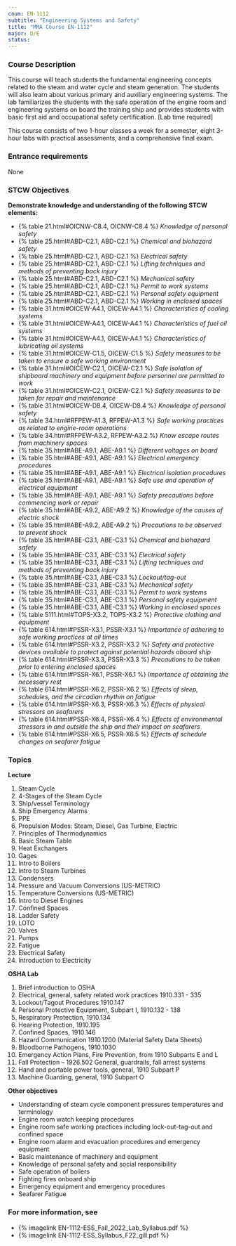 ```yaml
---
cnum: EN-1112
subtitle: "Engineering Systems and Safety"
title: "MMA Course EN-1112"
major: D/E
status: 
---
```


### Course Description

This course will teach students the fundamental engineering concepts related to the steam and water cycle and steam generation. The students will also learn about various primary and auxiliary engineering systems. The lab familiarizes the students with the safe operation of the engine room and engineering systems on board the training ship and provides students with basic first aid and occupational safety certification. [Lab time required]

This course consists of two 1-hour classes a week for a semester, eight 3-hour labs with practical assessments, and a comprehensive final exam.

### Entrance requirements

None

### STCW Objectives

**Demonstrate knowledge and understanding of the following STCW elements:**

* {% table 21.html#OICNW-C8.4, OICNW-C8.4 %} *Knowledge of personal safety*
* {% table 25.html#ABD-C2.1, ABD-C2.1 %} *Chemical and biohazard safety*
* {% table 25.html#ABD-C2.1, ABD-C2.1 %} *Electrical safety*
* {% table 25.html#ABD-C2.1, ABD-C2.1 %} *Lifting techniques and methods of preventing back injury*
* {% table 25.html#ABD-C2.1, ABD-C2.1 %} *Mechanical safety*
* {% table 25.html#ABD-C2.1, ABD-C2.1 %} *Permit to work systems*
* {% table 25.html#ABD-C2.1, ABD-C2.1 %} *Personal safety equipment*
* {% table 25.html#ABD-C2.1, ABD-C2.1 %} *Working in enclosed spaces*
* {% table 31.html#OICEW-A4.1, OICEW-A4.1 %} *Characteristics of cooling systems*
* {% table 31.html#OICEW-A4.1, OICEW-A4.1 %} *Characteristics of fuel oil systems*
* {% table 31.html#OICEW-A4.1, OICEW-A4.1 %} *Characteristics of lubricating oil systems*
* {% table 31.html#OICEW-C1.5, OICEW-C1.5 %} *Safety measures to be taken to ensure a safe working environment*
* {% table 31.html#OICEW-C2.1, OICEW-C2.1 %} *Safe isolation of shipboard machinery and equipment before personnel are permitted to work*
* {% table 31.html#OICEW-C2.1, OICEW-C2.1 %} *Safety measures to be taken for repair and maintenance*
* {% table 31.html#OICEW-D8.4, OICEW-D8.4 %} *Knowledge of personal safety*
* {% table 34.html#RFPEW-A1.3, RFPEW-A1.3 %} *Safe working practices as related to engine-room operations*
* {% table 34.html#RFPEW-A3.2, RFPEW-A3.2 %} *Know escape routes from machinery spaces*
* {% table 35.html#ABE-A9.1, ABE-A9.1 %} *Different voltages on board*
* {% table 35.html#ABE-A9.1, ABE-A9.1 %} *Electrical emergency procedures*
* {% table 35.html#ABE-A9.1, ABE-A9.1 %} *Electrical isolation procedures*
* {% table 35.html#ABE-A9.1, ABE-A9.1 %} *Safe use and operation of electrical equipment*
* {% table 35.html#ABE-A9.1, ABE-A9.1 %} *Safety precautions before commencing work or repair*
* {% table 35.html#ABE-A9.2, ABE-A9.2 %} *Knowledge of the causes of electric shock*
* {% table 35.html#ABE-A9.2, ABE-A9.2 %} *Precautions to be observed to prevent shock*
* {% table 35.html#ABE-C3.1, ABE-C3.1 %} *Chemical and biohazard safety*
* {% table 35.html#ABE-C3.1, ABE-C3.1 %} *Electrical safety*
* {% table 35.html#ABE-C3.1, ABE-C3.1 %} *Lifting techniques and methods of preventing back injury*
* {% table 35.html#ABE-C3.1, ABE-C3.1 %} *Lockout/tag-out*
* {% table 35.html#ABE-C3.1, ABE-C3.1 %} *Mechanical safety*
* {% table 35.html#ABE-C3.1, ABE-C3.1 %} *Permit to work systems*
* {% table 35.html#ABE-C3.1, ABE-C3.1 %} *Personal safety equipment*
* {% table 35.html#ABE-C3.1, ABE-C3.1 %} *Working in enclosed spaces*
* {% table 5111.html#TOPS-X3.2, TOPS-X3.2 %} *Protective clothing and equipment*
* {% table 614.html#PSSR-X3.1, PSSR-X3.1 %} *Importance of adhering to safe working practices at all times*
* {% table 614.html#PSSR-X3.2, PSSR-X3.2 %} *Safety and protective devices available to protect against potential hazards aboard ship*
* {% table 614.html#PSSR-X3.3, PSSR-X3.3 %} *Precautions to be taken prior to entering enclosed spaces*
* {% table 614.html#PSSR-X6.1, PSSR-X6.1 %} *Importance of obtaining the necessary rest*
* {% table 614.html#PSSR-X6.2, PSSR-X6.2 %} *Effects of sleep, schedules, and the circadian rhythm on fatigue*
* {% table 614.html#PSSR-X6.3, PSSR-X6.3 %} *Effects of physical stressors on seafarers*
* {% table 614.html#PSSR-X6.4, PSSR-X6.4 %} *Effects of environmental stressors in and outside the ship and their impact on seafarers*
* {% table 614.html#PSSR-X6.5, PSSR-X6.5 %} *Effects of schedule changes on seafarer fatigue*



### Topics


**Lecture**

1.   Steam Cycle
2.   4-Stages of the Steam Cycle
3.   Ship/vessel Terminology
4.   Ship Emergency Alarms
5.   PPE
6.   Propulsion Modes: Steam, Diesel, Gas Turbine, Electric
7.   Principles of Thermodynamics
8.   Basic Steam Table
9.   Heat Exchangers
10.   Gages
11.   Intro to Boilers
12.   Intro to Steam Turbines
13.   Condensers
14.   Pressure and Vacuum Conversions (US-METRIC)
15.   Temperature Conversions (US-METRIC)
16.   Intro to Diesel Engines
17.   Confined Spaces
18.   Ladder Safety
19.   LOTO
20.   Valves
21.   Pumps
22.   Fatigue
23.   Electrical Safety
24.   Introduction to Electricity



**OSHA Lab**


1. Brief introduction to OSHA
1. Electrical, general,   safety related work practices 1910.331 - 335
1. Lockout/Tagout Procedures 1910.147
1. Personal Protective Equipment,  Subpart I, 1910.132 - 138
1. Respiratory Protection, 1910.134 
1. Hearing Protection, 1910.195
1. Confined Spaces, 1910.146
1. Hazard Communication 1910.1200 (Material Safety Data Sheets)
1. Bloodborne Pathogens,  1910.1030
1. Emergency Action Plans, Fire Prevention, from 1910 Subparts E and L
1. Fall Protection – 1926.502 General,  guardrails,  fall arrest systems
1. Hand and portable power tools, general,  1910 Subpart P
1. Machine Guarding, general, 1910 Subpart O






**Other objectives**

* Understanding of steam cycle component pressures temperatures and terminology
* Engine room watch keeping procedures
* Engine room safe working practices including lock-out-tag-out and confined space
* Engine room alarm and evacuation procedures and emergency equipment
* Basic maintenance of machinery and equipment
* Knowledge of personal safety and social responsibility
* Safe operation of boilers
* Fighting fires onboard ship
* Emergency equipment and emergency procedures
* Seafarer Fatigue

### For more information, see 

* {% imagelink EN-1112-ESS_Fall_2022_Lab_Syllabus.pdf %} 
* {% imagelink EN-1112-ESS_Syllabus_F22_gill.pdf %} 



